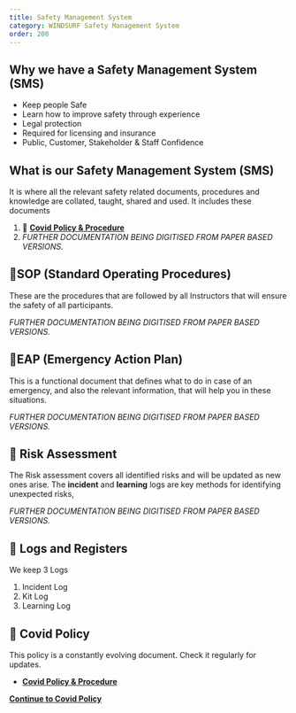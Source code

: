 ```yaml
---
title: Safety Management System
category: WINDSURF Safety Management System
order: 200
---
```


## Why we have a Safety Management System (SMS)
- Keep people Safe
- Learn how to improve safety through experience
- Legal protection
- Required for licensing and insurance
- Public, Customer, Stakeholder & Staff Confidence

## What is our Safety Management System (SMS)
It is where all the relevant safety related documents, procedures and knowledge are collated, taught, shared and used.
It includes these documents

1.  📕 [**Covid Policy & Procedure**](https://numbat70.github.io/clyde/Content/80-WINDSURF_SMS_COVID/)
2.  *FURTHER DOCUMENTATION BEING DIGITISED FROM PAPER BASED VERSIONS.*

## 📕SOP (Standard Operating Procedures)
These are the procedures that are followed by all Instructors that will ensure the safety of all participants.


*FURTHER DOCUMENTATION BEING DIGITISED FROM PAPER BASED VERSIONS.*

## 📕EAP (Emergency Action Plan)
This is a functional document that defines what to do in case of an emergency, and also the relevant information, that will help you in these situations.


*FURTHER DOCUMENTATION BEING DIGITISED FROM PAPER BASED VERSIONS.*

## 📕 Risk Assessment
The Risk assessment covers all identified risks and will be updated as new ones arise.
The **incident** and **learning** logs are key methods for identifying unexpected risks,


*FURTHER DOCUMENTATION BEING DIGITISED FROM PAPER BASED VERSIONS.*

## 📝 Logs and Registers
We keep 3 Logs
1. Incident Log
2. Kit Log
3. Learning Log


## 📕 Covid Policy
This policy is a constantly evolving document. Check it regularly for updates.
- [**Covid Policy & Procedure**](https://numbat70.github.io/clyde/Content/80-WINDSURF_SMS_COVID/)

**[Continue to Covid Policy](https://numbat70.github.io/clyde/Content/80-WINDSURF_SMS_COVID/)**
